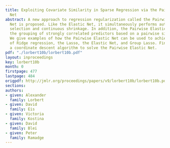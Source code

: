 ```yaml
---
title: Exploiting Covariate Similarity in Sparse Regression via the Pairwise Elastic
  Net
abstract: A new approach to regression regularization called the Pairwise Elastic
  Net is proposed. Like the Elastic Net, it simultaneously performs automatic variable
  selection and continuous shrinkage. In addition, the Pairwise Elastic Net encourages
  the grouping of strongly correlated predictors based on a pairwise similarity measure.
  We give examples of how the Pairwise Elastic Net can be used to achieve the objectives
  of Ridge regression, the Lasso, the Elastic Net, and Group Lasso. Finally, we present
  a coordinate descent algorithm to solve the Pairwise Elastic Net.
pdf: "./lorbert10b/lorbert10b.pdf"
layout: inproceedings
key: lorbert10b
month: 0
firstpage: 477
lastpage: 484
origpdf: http://jmlr.org/proceedings/papers/v9/lorbert10b/lorbert10b.pdf
sections: 
authors:
- given: Alexander
  family: Lorbert
- given: David
  family: Eis
- given: Victoria
  family: Kostina
- given: David
  family: Blei
- given: Peter
  family: Ramadge
---
```

